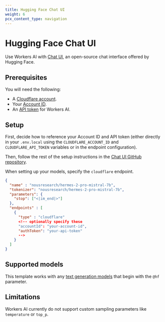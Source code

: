 ```yaml
---
title: Hugging Face Chat UI
weight: 6
pcx_content_type: navigation
---
```


# Hugging Face Chat UI

Use Workers AI with [Chat UI](https://github.com/huggingface/chat-ui?tab=readme-ov-file#text-embedding-models), an open-source chat interface offered by Hugging Face.

## Prerequisites

You will need the following:
- A [Cloudflare account](https://dash.cloudflare.com).
- Your [Account ID](/fundamentals/setup/find-account-and-zone-ids/).
- An [API token](/workers-ai/get-started/rest-api/#1-get-an-api-token) for Workers AI.

## Setup

First, decide how to reference your Account ID and API token (either directly in your `.env.local` using the `CLOUDFLARE_ACCOUNT_ID` and `CLOUDFLARE_API_TOKEN` variables or in the endpoint configuration).

Then, follow the rest of the setup instructions in the [Chat UI GitHub repository](https://github.com/huggingface/chat-ui?tab=readme-ov-file#text-embedding-models).

When setting up your models, specify the `cloudflare` endpoint.

```json
{
  "name" : "nousresearch/hermes-2-pro-mistral-7b",
  "tokenizer": "nousresearch/hermes-2-pro-mistral-7b",
  "parameters": {
    "stop": ["<|im_end|>"]
  },
  "endpoints" : [
    {
      "type" : "cloudflare"
      <!-- optionally specify these
      "accountId": "your-account-id",
      "authToken": "your-api-token"
      -->
    }
  ]
}
```

## Supported models

This template works with any [text generation models](/workers-ai/models/#text-generation) that begin with the `@hf` parameter.

## Limitations

Workers AI currently do not support custom sampling parameters like `temperature` or `top_p`.